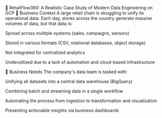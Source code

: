 🏢 RetailFlow360: A Realistic Case Study of Modern Data Engineering on GCP
📍 Business Context
A large retail chain is struggling to unify its operational data. Each day, stores across the country generate massive volumes of data, but that data is:

Spread across multiple systems (sales, campaigns, sensors)

Stored in various formats (CSV, relational databases, object storage)

Not integrated for centralized analytics

Underutilized due to a lack of automation and cloud-based infrastructure

🎯 Business Needs
The company's data team is tasked with:

Unifying all datasets into a central data warehouse (BigQuery)

Combining batch and streaming data in a single workflow

Automating the process from ingestion to transformation and visualization

Presenting actionable insights via business dashboards

